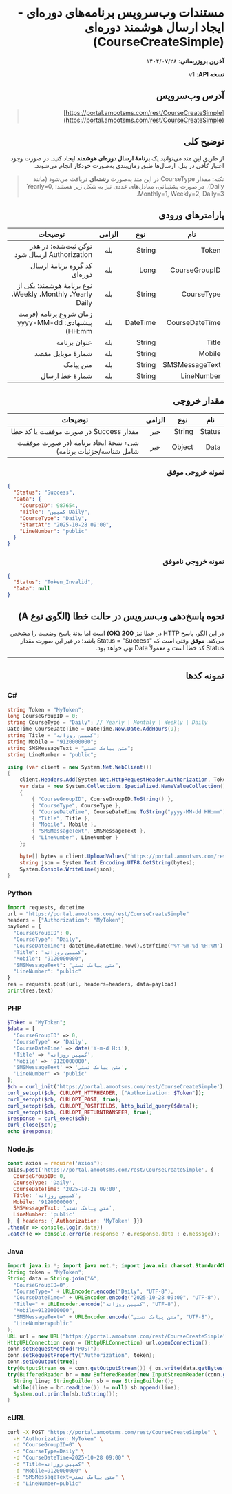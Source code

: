 <div dir="rtl">

# مستندات وب‌سرویس برنامه‌های دوره‌ای - ایجاد ارسال هوشمند دوره‌ای (CourseCreateSimple)

**آخرین بروزرسانی:** ۱۴۰۴/۰۷/۲۸

**نسخه API:** <span dir="ltr">v1</span>

## آدرس وب‌سرویس

> [https://portal.amootsms.com/rest/CourseCreateSimple](https://portal.amootsms.com/rest/CourseCreateSimple)

## توضیح کلی

از طریق این متد می‌توانید یک **برنامهٔ ارسال دوره‌ای هوشمند** ایجاد کنید. در صورت وجود اعتبار کافی در پنل، ارسال‌ها طبق زمان‌بندی به‌صورت خودکار انجام می‌شوند.

> نکته: مقدار <span dir="ltr">CourseType</span> در این متد به‌صورت **رشته‌ای** دریافت می‌شود (مانند <span dir="ltr">Daily</span>). در صورت پشتیبانی، معادل‌های عددی نیز به شکل زیر هستند: <span dir="ltr">Yearly=0, Monthly=1, Weekly=2, Daily=3</span>.

## پارامترهای ورودی

| نام            | نوع      | الزامی | توضیحات                                                                                                                                               |
| -------------- | -------- | :----: | ----------------------------------------------------------------------------------------------------------------------------------------------------- |
| Token          | String   |   بله  | توکن ثبت‌شده؛ در هدر <span dir="ltr">Authorization</span> ارسال شود                                                                                   |
| CourseGroupID  | Long     |   بله  | کد گروه برنامهٔ ارسال دوره‌ای                                                                                                                         |
| CourseType     | String   |   بله  | نوع برنامهٔ هوشمند: یکی از <span dir="ltr">Yearly</span>، <span dir="ltr">Monthly</span>، <span dir="ltr">Weekly</span>، <span dir="ltr">Daily</span> |
| CourseDateTime | DateTime |   بله  | زمان شروع برنامه (فرمت پیشنهادی: <span dir="ltr">yyyy-MM-dd HH:mm</span>)                                                                             |
| Title          | String   |   بله  | عنوان برنامه                                                                                                                                          |
| Mobile         | String   |   بله  | شمارهٔ موبایل مقصد                                                                                                                                    |
| SMSMessageText | String   |   بله  | متن پیامک                                                                                                                                             |
| LineNumber     | String   |   بله  | شمارهٔ خط ارسال                                                                                                                                       |

## مقدار خروجی

| نام    | نوع    | الزامی | توضیحات                                                           |
| ------ | ------ | :----: | ----------------------------------------------------------------- |
| Status | String |   خیر  | مقدار <span dir="ltr">Success</span> در صورت موفقیت یا کد خطا     |
| Data   | Object |   خیر  | شیء نتیجهٔ ایجاد برنامه (در صورت موفقیت شامل شناسه/جزئیات برنامه) |

### نمونه خروجی موفق

<div dir="ltr">

```json
{
  "Status": "Success",
  "Data": {
    "CourseID": 987654,
    "Title": "کمپین Daily",
    "CourseType": "Daily",
    "StartAt": "2025-10-28 09:00",
    "LineNumber": "public"
  }
}
```

</div>

### نمونه خروجی ناموفق

<div dir="ltr">

```json
{
  "Status": "Token_Invalid",
  "Data": null
}
```

</div>

## نحوه پاسخ‌دهی وب‌سرویس در حالت خطا (الگوی نوع A)

در این الگو، پاسخ HTTP در خطا نیز **200 (OK)** است اما بدنهٔ پاسخ وضعیت را مشخص می‌کند.
**موفق** وقتی است که <span dir="ltr">Status = "Success"</span> باشد؛ در غیر این صورت مقدار <span dir="ltr">Status</span> کد خطا است و معمولاً <span dir="ltr">Data</span> تهی خواهد بود.

---

## نمونه کدها

<div dir=ltr>

### C#

```csharp
string Token = "MyToken";
long CourseGroupID = 0;
string CourseType = "Daily"; // Yearly | Monthly | Weekly | Daily
DateTime CourseDateTime = DateTime.Now.Date.AddHours(9);
string Title = "کمپین روزانه";
string Mobile = "9120000000";
string SMSMessageText = "متن پیامک تستی";
string LineNumber = "public";

using (var client = new System.Net.WebClient())
{
    client.Headers.Add(System.Net.HttpRequestHeader.Authorization, Token);
    var data = new System.Collections.Specialized.NameValueCollection()
    {
        { "CourseGroupID", CourseGroupID.ToString() },
        { "CourseType", CourseType },
        { "CourseDateTime", CourseDateTime.ToString("yyyy-MM-dd HH:mm") },
        { "Title", Title },
        { "Mobile", Mobile },
        { "SMSMessageText", SMSMessageText },
        { "LineNumber", LineNumber }
    };

    byte[] bytes = client.UploadValues("https://portal.amootsms.com/rest/CourseCreateSimple", data);
    string json = System.Text.Encoding.UTF8.GetString(bytes);
    System.Console.WriteLine(json);
}
```

### Python

```python
import requests, datetime
url = "https://portal.amootsms.com/rest/CourseCreateSimple"
headers = {"Authorization": "MyToken"}
payload = {
  "CourseGroupID": 0,
  "CourseType": "Daily",
  "CourseDateTime": datetime.datetime.now().strftime('%Y-%m-%d %H:%M'),
  "Title": "کمپین روزانه",
  "Mobile": "9120000000",
  "SMSMessageText": "متن پیامک تستی",
  "LineNumber": "public"
}
res = requests.post(url, headers=headers, data=payload)
print(res.text)
```

### PHP

```php
$Token = "MyToken";
$data = [
  'CourseGroupID' => 0,
  'CourseType' => 'Daily',
  'CourseDateTime' => date('Y-m-d H:i'),
  'Title' => 'کمپین روزانه',
  'Mobile' => '9120000000',
  'SMSMessageText' => 'متن پیامک تستی',
  'LineNumber' => 'public'
];
$ch = curl_init('https://portal.amootsms.com/rest/CourseCreateSimple');
curl_setopt($ch, CURLOPT_HTTPHEADER, ["Authorization: $Token"]);
curl_setopt($ch, CURLOPT_POST, true);
curl_setopt($ch, CURLOPT_POSTFIELDS, http_build_query($data));
curl_setopt($ch, CURLOPT_RETURNTRANSFER, true);
$response = curl_exec($ch);
curl_close($ch);
echo $response;
```

### Node.js

```js
const axios = require('axios');
axios.post('https://portal.amootsms.com/rest/CourseCreateSimple', {
  CourseGroupID: 0,
  CourseType: 'Daily',
  CourseDateTime: '2025-10-28 09:00',
  Title: 'کمپین روزانه',
  Mobile: '9120000000',
  SMSMessageText: 'متن پیامک تستی',
  LineNumber: 'public'
}, { headers: { Authorization: 'MyToken' }})
.then(r => console.log(r.data))
.catch(e => console.error(e.response ? e.response.data : e.message));
```

### Java

```java
import java.io.*; import java.net.*; import java.nio.charset.StandardCharsets;
String token = "MyToken";
String data = String.join("&",
  "CourseGroupID=0",
  "CourseType=" + URLEncoder.encode("Daily", "UTF-8"),
  "CourseDateTime=" + URLEncoder.encode("2025-10-28 09:00", "UTF-8"),
  "Title=" + URLEncoder.encode("کمپین روزانه", "UTF-8"),
  "Mobile=9120000000",
  "SMSMessageText=" + URLEncoder.encode("متن پیامک تستی", "UTF-8"),
  "LineNumber=public"
);
URL url = new URL("https://portal.amootsms.com/rest/CourseCreateSimple");
HttpURLConnection conn = (HttpURLConnection) url.openConnection();
conn.setRequestMethod("POST");
conn.setRequestProperty("Authorization", token);
conn.setDoOutput(true);
try(OutputStream os = conn.getOutputStream()) { os.write(data.getBytes(StandardCharsets.UTF_8)); }
try(BufferedReader br = new BufferedReader(new InputStreamReader(conn.getInputStream(), StandardCharsets.UTF_8))) {
  String line; StringBuilder sb = new StringBuilder();
  while((line = br.readLine()) != null) sb.append(line);
  System.out.println(sb.toString());
}
```

### cURL

```bash
curl -X POST "https://portal.amootsms.com/rest/CourseCreateSimple" \
  -H "Authorization: MyToken" \
  -d "CourseGroupID=0" \
  -d "CourseType=Daily" \
  -d "CourseDateTime=2025-10-28 09:00" \
  -d "Title=کمپین روزانه" \
  -d "Mobile=9120000000" \
  -d "SMSMessageText=متن پیامک تستی" \
  -d "LineNumber=public"
```

</div>
</div>
